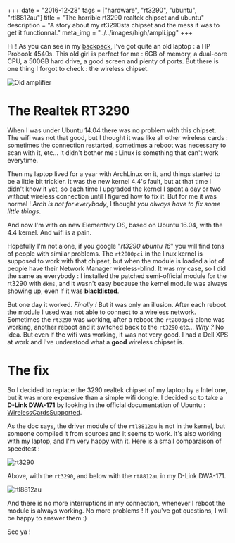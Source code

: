 +++
date = "2016-12-28"
tags = ["hardware", "rt3290", "ubuntu", "rtl8812au"]
title = "The horrible rt3290 realtek chipset and ubuntu"
description = "A story about my rt3290sta chipset and the mess it was to get it functionnal."
meta_img = "../../images/high/ampli.jpg"
+++

Hi ! As you can see in my [backpack](/backpack/), I've got quite an old laptop : a HP Probook 4540s. This old girl is perfect for me : 6GB of memory, a dual-core CPU, a 500GB hard drive, a good screen and plenty of ports. But there is one thing I forgot to check : the wireless chipset.

![Old amplifier](../../images/ampli.jpg)

# The Realtek RT3290

When I was under Ubuntu 14.04 there was no problem with this chipset. The wifi was not that good, but I thought it was like all other wireless cards : sometimes the connection restarted, sometimes a reboot was necessary to scan with it, etc... It didn't bother me : Linux is something that can't work everytime.

Then my laptop lived for a year with ArchLinux on it, and things started to be a little bit trickier. It was the new kernel 4.4's fault, but at that time I didn't know it yet, so each time I upgraded the kernel I spent a day or two without wireless connection until I figured how to fix it. But for me it was normal ! _Arch is not for everybody_, I thought _you always have to fix some little things_.

And now I'm with on new Elementary OS, based on Ubuntu 16.04, with the 4.4 kernel. And wifi is a pain.

Hopefully I'm not alone, if you google "_rt3290 ubuntu 16_" you will find tons of people with similar problems. The `rt2800pci` in the linux kernel is supposed to work with that chipset, but when the module is loaded a lot of people have their Network Manager wireless-blind. It was my case, so I did the same as everybody : I installed the patched semi-official module for the rt3290 with `dkms`, and it wasn't easy because the kernel module was always showing up, even if it was **blacklisted**.

But one day it worked. _Finally !_ But it was only an illusion. After each reboot the module I used was not able to connect to a wireless network. Sometimes the `rt3290` was working, after a reboot the `rt2800pci` alone was working, another reboot and it switched back to the `rt3290` etc... _Why ?_ No idea. But even if the wifi was working, it was not very good. I had a Dell XPS at work and I've understood what a **good** wireless chipset is.

# The fix

So I decided to replace the 3290 realtek chipset of my laptop by a Intel one, but it was more expensive than a simple wifi dongle. I decided so to take a **D-Link DWA-171** by looking in the official documentation of Ubuntu : [WirelessCardsSupported](https://help.ubuntu.com/community/WifiDocs/WirelessCardsSupported).

As the doc says, the driver module of the `rtl8812au` is not in the kernel, but someone compiled it from sources and it seems to work. It's also working with my laptop, and I'm very happy with it. Here is a small comparaison of speedtest :

![rt3290](../../images/rt3290.png)

Above, with the `rt3290`, and below with the `rt8812au` in my D-Link DWA-171.

![rtl8812au](../../images/rtl8812au.png)

And there is no more interruptions in my connection, whenever I reboot the module is always working. No more problems ! If you've got questions, I will be happy to answer them :)

See ya !